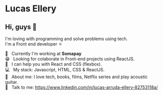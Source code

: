 # Lucas Ellery

## Hi, guys 👋

I'm loving with programming and solve problems using tech.
<br />I'm a Front end developer ⚛️

:bank:  &nbsp; Currently I'm working at **Somapay**
 <br/> 😁 &nbsp; Looking for colaborate in Front-end projects using ReactJS.
 <br/> :school: &nbsp; I can help you with React and CSS (flexbox).
 <br/> :computer: &nbsp; My stack: Javascript, HTML, CSS & ReactJS.
 <br/> 💬  &nbsp; About me: I love tech, books, films, Netflix series and play acoustic guitar.
 <br/> :email: &nbsp; Talk to me: https://www.linkedin.com/in/lucas-arruda-ellery-82753118a/

